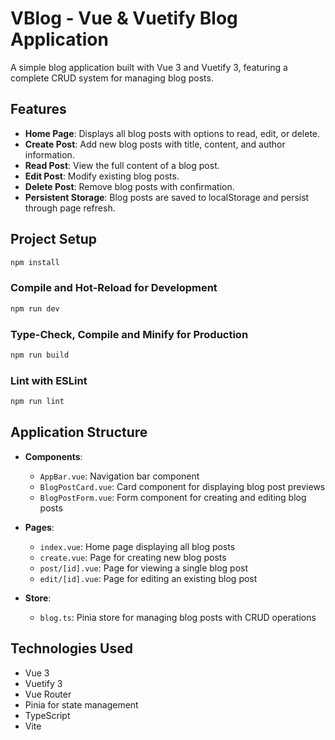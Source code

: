 # VBlog - Vue & Vuetify Blog Application

A simple blog application built with Vue 3 and Vuetify 3, featuring a complete CRUD system for managing blog posts.

## Features

- **Home Page**: Displays all blog posts with options to read, edit, or delete.
- **Create Post**: Add new blog posts with title, content, and author information.
- **Read Post**: View the full content of a blog post.
- **Edit Post**: Modify existing blog posts.
- **Delete Post**: Remove blog posts with confirmation.
- **Persistent Storage**: Blog posts are saved to localStorage and persist through page refresh.

## Project Setup

```sh
npm install
```

### Compile and Hot-Reload for Development

```sh
npm run dev
```

### Type-Check, Compile and Minify for Production

```sh
npm run build
```

### Lint with ESLint

```sh
npm run lint
```

## Application Structure

- **Components**:
  - `AppBar.vue`: Navigation bar component
  - `BlogPostCard.vue`: Card component for displaying blog post previews
  - `BlogPostForm.vue`: Form component for creating and editing blog posts

- **Pages**:
  - `index.vue`: Home page displaying all blog posts
  - `create.vue`: Page for creating new blog posts
  - `post/[id].vue`: Page for viewing a single blog post
  - `edit/[id].vue`: Page for editing an existing blog post

- **Store**:
  - `blog.ts`: Pinia store for managing blog posts with CRUD operations

## Technologies Used

- Vue 3
- Vuetify 3
- Vue Router
- Pinia for state management
- TypeScript
- Vite

